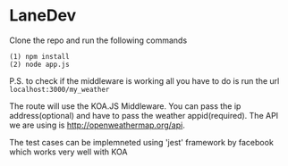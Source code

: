# LaneDev

Clone the repo and run the following commands

```
(1) npm install
(2) node app.js
``` 


P.S. to check if the middleware is working all you have to do is run the url 
```localhost:3000/my_weather```

The route will use the KOA.JS Middleware. You can pass the ip address(optional) and have to pass the weather appid(required). 
The API we are using is http://openweathermap.org/api.

The test cases can be implemneted using 'jest' framework by facebook which works very well with KOA
